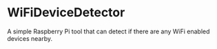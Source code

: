 # WiFiDeviceDetector
A simple Raspberry Pi tool that can detect if there are any WiFi enabled devices nearby.

